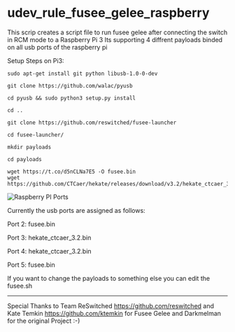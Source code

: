 # udev_rule_fusee_gelee_raspberry
This scrip creates a script file to run fusee gelee after connecting the switch in RCM mode to a Raspberry Pi 3
Its supporting 4 diffrent payloads binded on all usb ports of the raspberry pi


Setup Steps on Pi3:

```
sudo apt-get install git python libusb-1.0-0-dev

git clone https://github.com/walac/pyusb

cd pyusb && sudo python3 setup.py install

cd ..

git clone https://github.com/reswitched/fusee-launcher

cd fusee-launcher/

mkdir payloads

cd payloads

wget https://t.co/d5nCLNa7E5 -O fusee.bin
wget https://github.com/CTCaer/hekate/releases/download/v3.2/hekate_ctcaer_3.2.bin
```
![Raspberry PI Ports](https://i.imgur.com/SYEPtSg.png)

Currently the usb ports are assigned as follows: 

Port 2: fusee.bin

Port 3: hekate_ctcaer_3.2.bin

Port 4: hekate_ctcaer_3.2.bin

Port 5: fusee.bin

If you want to change the payloads to something else you can edit the fusee.sh

---
Special Thanks to Team ReSwitched https://github.com/reswitched and Kate Temkin https://github.com/ktemkin for Fusee Gelee and  Darkmelman for the original Project :-)
